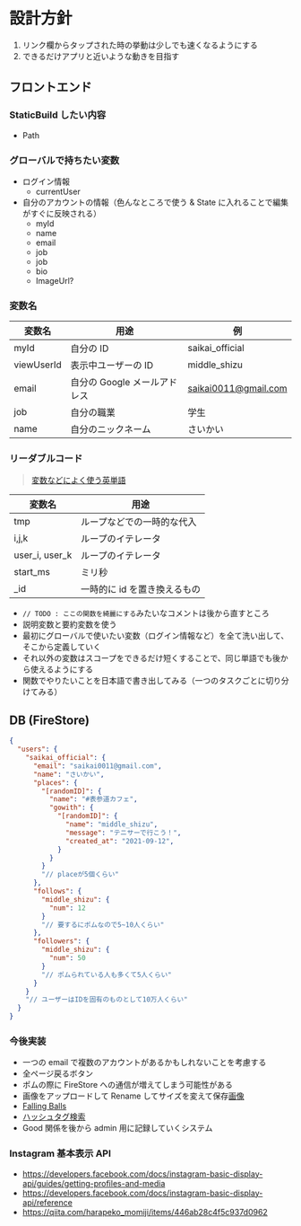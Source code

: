 # 設計方針

1. リンク欄からタップされた時の挙動は少しでも速くなるようにする
2. できるだけアプリと近いような動きを目指す

## フロントエンド

### StaticBuild したい内容

- Path

### グローバルで持ちたい変数

- ログイン情報
  - currentUser
- 自分のアカウントの情報（色んなところで使う & State に入れることで編集がすぐに反映される）
  - myId
  - name
  - email
  - job
  - job
  - bio
  - ImageUrl?

### 変数名

| 変数名     | 用途                         | 例                   |
| ---------- | ---------------------------- | -------------------- |
| myId       | 自分の ID                    | saikai_official      |
| viewUserId | 表示中ユーザーの ID          | middle_shizu         |
| email      | 自分の Google メールアドレス | saikai0011@gmail.com |
| job        | 自分の職業                   | 学生                 |
| name       | 自分のニックネーム           | さいかい             |

### リーダブルコード

> [変数などによく使う英単語](https://qiita.com/Ted-HM/items/7dde25dcffae4cdc7923#%E9%96%93%E9%81%95%E3%81%84%E3%82%84%E3%81%99%E3%81%84%E8%A8%80%E8%91%89)

| 変数名         | 用途                         |
| -------------- | ---------------------------- |
| tmp            | ループなどでの一時的な代入   |
| i,j,k          | ループのイテレータ           |
| user_i, user_k | ループのイテレータ           |
| start_ms       | ミリ秒                       |
| \_id           | 一時的に id を置き換えるもの |

- `// TODO : ここの関数を綺麗にする`みたいなコメントは後から直すところ
- 説明変数と要約変数を使う
- 最初にグローバルで使いたい変数（ログイン情報など）を全て洗い出して、そこから定義していく
- それ以外の変数はスコープをできるだけ短くすることで、同じ単語でも後から使えるようにする
- 関数でやりたいことを日本語で書き出してみる（一つのタスクごとに切り分けてみる）

## DB (FireStore)

```json
{
  "users": {
    "saikai_official": {
      "email": "saikai0011@gmail.com",
      "name": "さいかい",
      "places": {
        "[randomID]": {
          "name": "#表参道カフェ",
          "gowith": {
            "[randomID]": {
              "name": "middle_shizu",
              "message": "テニサーで行こう！",
              "created_at": "2021-09-12",
            }
          }
        }
        "// placeが5個くらい"
      },
      "follows": {
        "middle_shizu": {
          "num": 12
        }
        "// 要するにポムなので5~10人くらい"
      },
      "followers": {
        "middle_shizu": {
          "num": 50
        }
        "// ポムられている人も多くて5人くらい"
      }
    }
    "// ユーザーはIDを固有のものとして10万人くらい"
  }
}
```

### 今後実装

- 一つの email で複数のアカウントがあるかもしれないことを考慮する
- 全ページ戻るボタン
- ポムの際に FireStore への通信が増えてしまう可能性がある
- 画像をアップロードして Rename してサイズを変えて保存[画像](https://zenn.dev/fujiyama/articles/50b0a73acd89b7)
- [Falling Balls](https://codepen.io/asha23/pen/rewmp)
- [ハッシュタグ検索](https://developers.facebook.com/docs/instagram-api/guides/hashtag-search)
- Good 関係を後から admin 用に記録していくシステム

### Instagram 基本表示 API

- https://developers.facebook.com/docs/instagram-basic-display-api/guides/getting-profiles-and-media
- https://developers.facebook.com/docs/instagram-basic-display-api/reference
- https://qiita.com/harapeko_momiji/items/446ab28c4f5c937d0962
